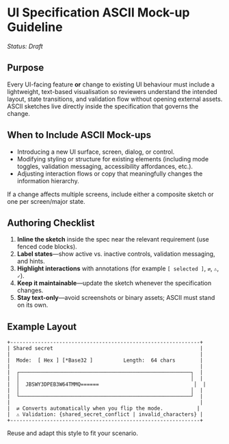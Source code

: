 # UI Specification ASCII Mock-up Guideline

_Status: Draft_

## Purpose
Every UI-facing feature **or** change to existing UI behaviour must include a lightweight, text-based visualisation so reviewers understand the intended layout, state transitions, and validation flow without opening external assets. ASCII sketches live directly inside the specification that governs the change.

## When to Include ASCII Mock-ups
- Introducing a new UI surface, screen, dialog, or control.
- Modifying styling or structure for existing elements (including mode toggles, validation messaging, accessibility affordances, etc.).
- Adjusting interaction flows or copy that meaningfully changes the information hierarchy.

If a change affects multiple screens, include either a composite sketch or one per screen/major state.

## Authoring Checklist
1. **Inline the sketch** inside the spec near the relevant requirement (use fenced code blocks).
2. **Label states**—show active vs. inactive controls, validation messaging, and hints.
3. **Highlight interactions** with annotations (for example `[ selected ]`, `⇄`, `⚠`, `✓`).
4. **Keep it maintainable**—update the sketch whenever the specification changes.
5. **Stay text-only**—avoid screenshots or binary assets; ASCII must stand on its own.

## Example Layout
```
+--------------------------------------------------------------+
| Shared secret                                                |
|                                                              |
|  Mode:  [ Hex ] [*Base32 ]          Length:  64 chars        |
|                                                              |
|  ┌────────────────────────────────────────────────────────┐  |
|  │                                                        │  |
|  │  JBSWY3DPEB3W64TMMQ======                               │  |
|  │                                                        │  |
|  └────────────────────────────────────────────────────────┘  |
|                                                              |
|  ⇄ Converts automatically when you flip the mode.           |
|  ⚠ Validation: {shared_secret_conflict | invalid_characters} |
+--------------------------------------------------------------+
```

Reuse and adapt this style to fit your scenario.
